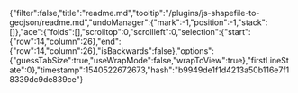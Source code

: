 {"filter":false,"title":"readme.md","tooltip":"/plugins/js-shapefile-to-geojson/readme.md","undoManager":{"mark":-1,"position":-1,"stack":[]},"ace":{"folds":[],"scrolltop":0,"scrollleft":0,"selection":{"start":{"row":14,"column":26},"end":{"row":14,"column":26},"isBackwards":false},"options":{"guessTabSize":true,"useWrapMode":false,"wrapToView":true},"firstLineState":0},"timestamp":1540522672673,"hash":"b9949de1f1d4213a50b116e7f18339dc9de839ce"}